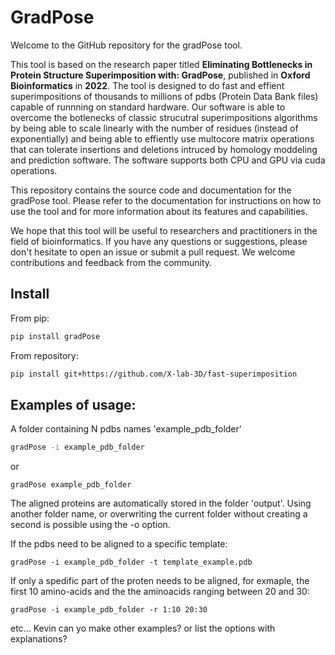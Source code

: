 # GradPose

Welcome to the GitHub repository for the gradPose tool.

This tool is based on the research paper titled **Eliminating Bottlenecks in Protein Structure Superimposition with: GradPose**, published in **Oxford Bioinformatics** in **2022**. The tool is designed to do fast and effient superimpositions of thousands to millions of pdbs (Protein Data Bank files) capable of runnning on standard hardware. Our software is able to overcome the botlenecks of classic strucutral superimpositions algorithms by being able to scale linearly with the number of residues (instead of exponentially) and being able to effiently use multocore matrix operations that can tolerate insertions and deletions intruced by homology moddeling and prediction software. The software supports both CPU and GPU via cuda operations.

This repository contains the source code and documentation for the gradPose tool. Please refer to the documentation for instructions on how to use the tool and for more information about its features and capabilities.

We hope that this tool will be useful to researchers and practitioners in the field of bioinformatics. If you have any questions or suggestions, please don't hesitate to open an issue or submit a pull request. We welcome contributions and feedback from the community.

## Install

From pip:
    
```bash
pip install gradPose
```

From repository:
    
```bash
pip install git+https://github.com/X-lab-3D/fast-superimposition
```

## Examples of usage:

A folder containing N pdbs names 'example_pdb_folder'

```bash
gradPose -i example_pdb_folder
```
or
```
gradPose example_pdb_folder
```
The aligned proteins are automatically stored in the folder 'output'. Using another folder name, or overwriting the current folder without creating a second is possible using the -o option. 

If the pdbs need to be aligned to a specific template:
```
gradPose -i example_pdb_folder -t template_example.pdb
```

If only a spedific part of the proten needs to be aligned, for exmaple, the first 10 amino-acids and the the aminoacids ranging between 20 and 30:

```
gradPose -i example_pdb_folder -r 1:10 20:30
```

etc... Kevin can yo make other examples? or list the options with explanations?
